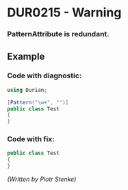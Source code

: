 # DUR0215 - Warning
### PatternAttribute is redundant.

## Example

### Code with diagnostic:

```csharp
using Durian;

[Pattern("\w+", "")]
public class Test
{
}

```

### Code with fix:

```csharp
public class Test
{
}

```

*\(Written by Piotr Stenke\)*